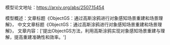 模型论文地址：https://arxiv.org/abs/2507.15454

模型概述：文章标题《ObjectGS：通过高斯涂鸦进行对象感知场景重建和场景理解》，
中文文章标题《ObjectGS：通过高斯涂鸦进行对象感知场景重建和场景理解》，
文章内容：['提出ObjectGS方法，利用高斯涂鸦实现对象感知场景重建与理解，提高重建准确性和效率。']
